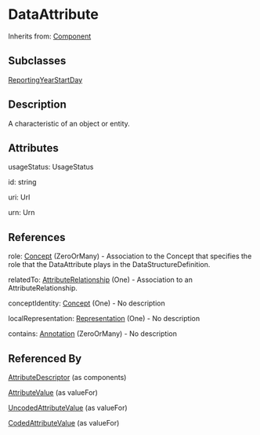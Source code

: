 
# DataAttribute

Inherits from: [Component](../Base/Component.md)

## Subclasses

[ReportingYearStartDay](ReportingYearStartDay.md)



## Description

A characteristic of an object or entity.


## Attributes

usageStatus: UsageStatus

id: string

uri: Url

urn: Urn



## References

role: [Concept](../ConceptSchemes/Concept.md) (ZeroOrMany) - Association to the Concept that specifies the role that the DataAttribute plays in the DataStructureDefinition.

relatedTo: [AttributeRelationship](AttributeRelationship.md) (One) - Association to an AttributeRelationship.

conceptIdentity: [Concept](../ConceptSchemes/Concept.md) (One) - No description

localRepresentation: [Representation](../Base/Representation.md) (One) - No description

contains: [Annotation](../Base/Annotation.md) (ZeroOrMany) - No description



## Referenced By

[AttributeDescriptor](AttributeDescriptor.md) (as components)

[AttributeValue](AttributeValue.md) (as valueFor)

[UncodedAttributeValue](UncodedAttributeValue.md) (as valueFor)

[CodedAttributeValue](CodedAttributeValue.md) (as valueFor)


